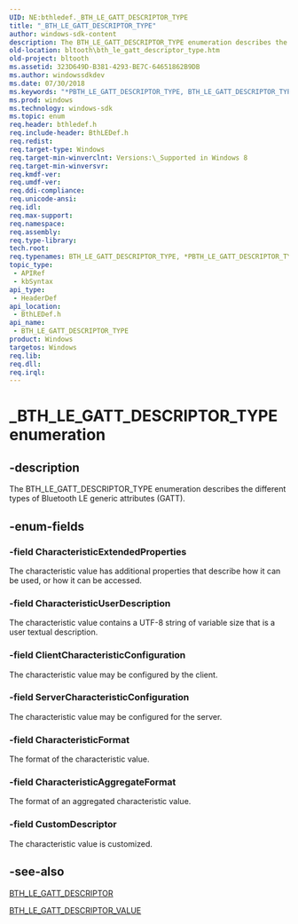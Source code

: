 ```yaml
---
UID: NE:bthledef._BTH_LE_GATT_DESCRIPTOR_TYPE
title: "_BTH_LE_GATT_DESCRIPTOR_TYPE"
author: windows-sdk-content
description: The BTH_LE_GATT_DESCRIPTOR_TYPE enumeration describes the different types of Bluetooth LE generic attributes (GATT).
old-location: bltooth\bth_le_gatt_descriptor_type.htm
old-project: bltooth
ms.assetid: 323D649D-B381-4293-BE7C-64651862B9DB
ms.author: windowssdkdev
ms.date: 07/30/2018
ms.keywords: "*PBTH_LE_GATT_DESCRIPTOR_TYPE, BTH_LE_GATT_DESCRIPTOR_TYPE, BTH_LE_GATT_DESCRIPTOR_TYPE enumeration [Bluetooth Devices], CharacteristicAggregateFormat, CharacteristicExtendedProperties, CharacteristicFormat, CharacteristicUserDescription, ClientCharacteristicConfiguration, CustomDescriptor, ServerCharacteristicConfiguration, _BTH_LE_GATT_DESCRIPTOR_TYPE, bltooth.bth_le_gatt_descriptor_type, bthledef/BTH_LE_GATT_DESCRIPTOR_TYPE, bthledef/CharacteristicAggregateFormat, bthledef/CharacteristicExtendedProperties, bthledef/CharacteristicFormat, bthledef/CharacteristicUserDescription, bthledef/ClientCharacteristicConfiguration, bthledef/CustomDescriptor, bthledef/ServerCharacteristicConfiguration"
ms.prod: windows
ms.technology: windows-sdk
ms.topic: enum
req.header: bthledef.h
req.include-header: BthLEDef.h
req.redist: 
req.target-type: Windows
req.target-min-winverclnt: Versions:\_Supported in Windows 8
req.target-min-winversvr: 
req.kmdf-ver: 
req.umdf-ver: 
req.ddi-compliance: 
req.unicode-ansi: 
req.idl: 
req.max-support: 
req.namespace: 
req.assembly: 
req.type-library: 
tech.root: 
req.typenames: BTH_LE_GATT_DESCRIPTOR_TYPE, *PBTH_LE_GATT_DESCRIPTOR_TYPE
topic_type:
 - APIRef
 - kbSyntax
api_type:
 - HeaderDef
api_location:
 - BthLEDef.h
api_name:
 - BTH_LE_GATT_DESCRIPTOR_TYPE
product: Windows
targetos: Windows
req.lib: 
req.dll: 
req.irql: 
---
```


# _BTH_LE_GATT_DESCRIPTOR_TYPE enumeration


## -description


The BTH_LE_GATT_DESCRIPTOR_TYPE enumeration describes the different types of Bluetooth LE generic attributes (GATT).


## -enum-fields




### -field CharacteristicExtendedProperties

The characteristic value has additional properties that describe how it  can be used, or how it can be accessed.


### -field CharacteristicUserDescription

The characteristic value contains a UTF-8 string of variable size that is a user textual
description.


### -field ClientCharacteristicConfiguration

The characteristic value may be configured by the
client.


### -field ServerCharacteristicConfiguration

The characteristic value may be configured for the
server.


### -field CharacteristicFormat

The format of the characteristic value.


### -field CharacteristicAggregateFormat

The format of an aggregated characteristic value.


### -field CustomDescriptor

The characteristic value is customized.


## -see-also




<a href="https://msdn.microsoft.com/en-us/library/Hh450843(v=VS.85).aspx">BTH_LE_GATT_DESCRIPTOR</a>



<a href="https://msdn.microsoft.com/en-us/library/Hh450847(v=VS.85).aspx">BTH_LE_GATT_DESCRIPTOR_VALUE</a>
 

 

